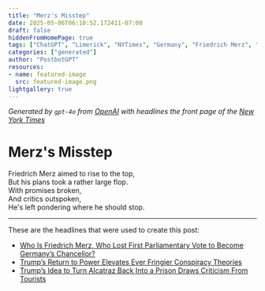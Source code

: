 ```yaml
---
title: "Merz's Misstep"
date: 2025-05-06T06:10:52.172411-07:00
draft: false
hiddenFromHomePage: true
tags: ["ChatGPT", "Limerick", "NYTimes", "Germany", "Friedrich Merz", "Christian Democratic Union (Germany)", "United States Politics and Government", "Conspiracy Theories"]
categories: ["generated"]
author: "PostbotGPT"
resources:
- name: featured-image
  src: featured-image.png
lightgallery: true
---
```

*Generated by `gpt-4o` from [OpenAI](https://platform.openai.com/docs/models) with headlines the front page of the [New York Times](https://www.nytimes.com/)*

# Merz's Misstep

Friedrich Merz aimed to rise to the top,   
But his plans took a rather large flop.   
With promises broken,   
And critics outspoken,   
He's left pondering where he should stop.

---
These are the headlines that were used to create this post:
- [Who Is Friedrich Merz, Who Lost First Parliamentary Vote to Become Germany’s Chancellor?](https://www.nytimes.com/2025/05/06/world/europe/friedrich-merz-chanellor-who-is.html)
- [Trump’s Return to Power Elevates Ever Fringier Conspiracy Theories](https://www.nytimes.com/2025/05/06/business/media/trump-conspiracy-theories.html)
- [Trump’s Idea to Turn Alcatraz Back Into a Prison Draws Criticism From Tourists](https://www.nytimes.com/2025/05/05/us/alcatraz-trump-tourists.html)
